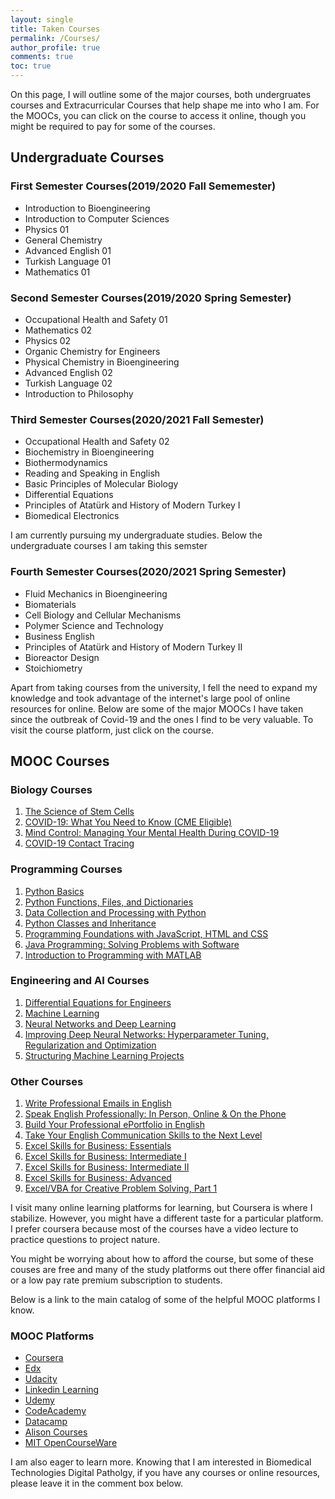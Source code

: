 ```yaml
---
layout: single
title: Taken Courses
permalink: /Courses/
author_profile: true
comments: true
toc: true
---
```

On this page, I will outline some of the major courses, both undergruates courses and Extracurricular Courses that help shape me into who I am. For the MOOCs, you can click on the course to access it online, though you might be required to pay for some of the courses.  

## Undergraduate Courses  
### First Semester Courses(2019/2020 Fall Sememester)  
 * Introduction to Bioengineering
 * Introduction to Computer Sciences
 * Physics 01
 * General Chemistry
 * Advanced English 01
 * Turkish Language 01
 * Mathematics 01

### Second Semester Courses(2019/2020 Spring Semester)  
* Occupational Health and Safety 01
* Mathematics 02
* Physics 02
* Organic Chemistry for Engineers
* Physical Chemistry in Bioengineering
* Advanced English 02
* Turkish Language 02
* Introduction to Philosophy

### Third Semester Courses(2020/2021 Fall Semester)
* Occupational Health and Safety 02
* Biochemistry in Bioengineering
* Biothermodynamics
* Reading and Speaking in English
* Basic Principles of Molecular Biology
* Differential Equations
* Principles of Atatürk and History of Modern Turkey I
* Biomedical Electronics

I am currently pursuing my undergraduate studies. Below the undergraduate courses I am taking this semster
### Fourth Semester Courses(2020/2021 Spring Semester)
* Fluid Mechanics in Bioengineering
* Biomaterials
* Cell Biology and Cellular Mechanisms
* Polymer Science and Technology
* Business English
* Principles of Atatürk and History of Modern Turkey II
* Bioreactor Design 
* Stoichiometry

Apart from taking courses from the university, I fell the need to expand my knowledge and took advantage of the internet's large pool of online resources for online. Below are some of the major MOOCs I have taken since the outbreak of Covid-19 and the ones I find to be very valuable. To visit the course platform, just click on the course.

## MOOC Courses  
### Biology Courses   
  1. [The Science of Stem Cells](https://www.coursera.org/learn/stem-cells?)
  2. [COVID-19: What You Need to Know (CME Eligible)](https://www.coursera.org/learn/covid-19-what-you-need-to-know?page=2&index=prod_all_products_term_optimization)
  3. [Mind Control: Managing Your Mental Health During COVID-19](https://www.coursera.org/learn/manage-health-covid-19)
  4. [COVID-19 Contact Tracing](https://www.coursera.org/learn/covid-19-contact-tracing)
  
### Programming Courses  
  1. [Python Basics](https://www.coursera.org/learn/python-basics?specialization=python-3-programming)
  2. [Python Functions, Files, and Dictionaries](https://www.coursera.org/learn/python-functions-files-dictionaries?specialization=python-3-programming)
  3. [Data Collection and Processing with Python](https://www.coursera.org/learn/data-collection-processing-python?specialization=python-3-programming)
  4. [Python Classes and Inheritance](https://www.coursera.org/learn/python-classes-inheritance?specialization=python-3-programming)
  5. [Programming Foundations with JavaScript, HTML and CSS](https://www.coursera.org/learn/duke-programming-web?specialization=java-programming)
  6. [Java Programming: Solving Problems with Software](https://www.coursera.org/learn/java-programming?specialization=java-programming)
  7. [Introduction to Programming with MATLAB](https://www.coursera.org/learn/matlab?specialization=matlab-programming-engineers-scientists)

### Engineering and AI Courses
  1. [Differential Equations for Engineers](https://www.coursera.org/learn/differential-equations-engineers)
  2. [Machine Learning](https://www.coursera.org/learn/machine-learning?)
  3. [Neural Networks and Deep Learning](https://www.coursera.org/learn/neural-networks-deep-learning?specialization=deep-learning)
  4. [Improving Deep Neural Networks: Hyperparameter Tuning, Regularization and Optimization](https://www.coursera.org/learn/deep-neural-network?specialization=deep-learning)
  5. [Structuring Machine Learning Projects](https://www.coursera.org/learn/machine-learning-projects?specialization=deep-learning)
  
### Other Courses
  1. [Write Professional Emails in English](https://www.coursera.org/learn/professional-emails-english?specialization=improve-english)
  2. [Speak English Professionally: In Person, Online & On the Phone](https://www.coursera.org/learn/speak-english-professionally?specialization=improve-english)
  3. [Build Your Professional ePortfolio in English](https://www.coursera.org/learn/eportfolio-english?specialization=improve-english)
  4. [Take Your English Communication Skills to the Next Level](https://www.coursera.org/learn/english-communication-capstone?specialization=improve-english)
  6. [Excel Skills for Business: Essentials](https://www.coursera.org/learn/excel-essentials?specialization=excel)
  7. [Excel Skills for Business: Intermediate I](https://www.coursera.org/learn/excel-intermediate-1?specialization=excel)
  8. [Excel Skills for Business: Intermediate II](https://www.coursera.org/learn/excel-intermediate-2?specialization=excel)
  9. [Excel Skills for Business: Advanced](https://www.coursera.org/learn/excel-advanced?specialization=excel)
  10. [Excel/VBA for Creative Problem Solving, Part 1](https://www.coursera.org/learn/excel-vba-for-creative-problem-solving-part-1?specialization=excel-vba-creative-problem-solving)
 
 
I visit many online learning platforms for learning, but Coursera is where I stabilize. However, you might have a different taste for a particular platform. I prefer coursera because most of the courses have a video lecture to practice questions to project nature. 

You might be worrying about how to afford the course, but some of these couses are free and many of the study platforms out there offer financial aid or a low pay rate premium subscription to students.

Below is a link to the main catalog of some of the helpful MOOC platforms I know.
### MOOC Platforms  
* [Coursera](https://www.coursera.org/)
* [Edx](https://www.edx.org/)
* [Udacity](https://www.udacity.com/)
* [Linkedin Learning](https://learning.linkedin.com/)
* [Udemy](https://www.udemy.com/)
* [CodeAcademy](https://www.codecademy.com/)
* [Datacamp](https://www.datacamp.com/)
* [Alison Courses](https://alison.com/)
* [MIT OpenCourseWare](https://ocw.mit.edu/)

I am also eager to learn more. Knowing that I am interested in Biomedical Technologies Digital Patholgy, if you have any courses or online resources, please leave it in the comment box below.
